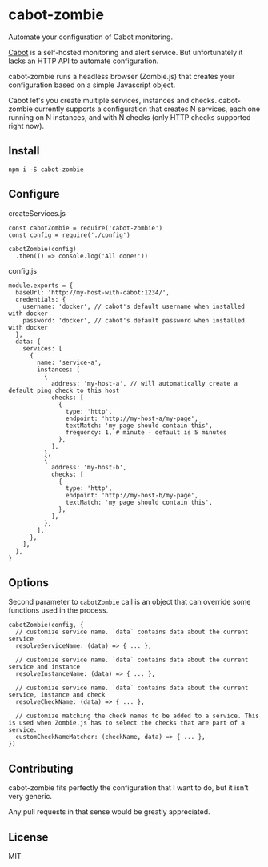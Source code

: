 # cabot-zombie

Automate your configuration of Cabot monitoring.

[Cabot](http://cabotapp.com/) is a self-hosted monitoring and alert service. But unfortunately it lacks an HTTP API to automate configuration.

cabot-zombie runs a headless browser (Zombie.js) that creates your configuration based on a simple Javascript object.

Cabot let's you create multiple services, instances and checks. cabot-zombie currently supports a configuration that creates N services, each one running on N instances, and with N checks (only HTTP checks supported right now).

## Install

```
npm i -S cabot-zombie
```

## Configure

createServices.js
```
const cabotZombie = require('cabot-zombie')
const config = require('./config')

cabotZombie(config)
  .then(() => console.log('All done!'))
```

config.js
```
module.exports = {
  baseUrl: 'http://my-host-with-cabot:1234/',
  credentials: {
    username: 'docker', // cabot's default username when installed with docker
    password: 'docker', // cabot's default password when installed with docker
  },
  data: {
    services: [
      {
        name: 'service-a',
        instances: [
          {
            address: 'my-host-a', // will automatically create a default ping check to this host
            checks: [
              {
                type: 'http',
                endpoint: 'http://my-host-a/my-page',
                textMatch: 'my page should contain this',
                frequency: 1, # minute - default is 5 minutes
              },
            ],
          },
          {
            address: 'my-host-b',
            checks: [
              {
                type: 'http',
                endpoint: 'http://my-host-b/my-page',
                textMatch: 'my page should contain this',
              },
            ],
          },
        ],
      },
    ],
  },
}
```

## Options

Second parameter to `cabotZombie` call is an object that can override some functions used in the process.

```
cabotZombie(config, {
  // customize service name. `data` contains data about the current service
  resolveServiceName: (data) => { ... },

  // customize service name. `data` contains data about the current service and instance
  resolveInstanceName: (data) => { ... },

  // customize service name. `data` contains data about the current service, instance and check
  resolveCheckName: (data) => { ... },

  // customize matching the check names to be added to a service. This is used when Zombie.js has to select the checks that are part of a service.
  customCheckNameMatcher: (checkName, data) => { ... },
})
```

## Contributing

cabot-zombie fits perfectly the configuration that I want to do, but it isn't very generic.

Any pull requests in that sense would be greatly appreciated.

## License

MIT

